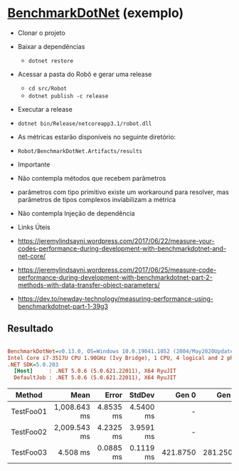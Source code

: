 # [BenchmarkDotNet](https://benchmarkdotnet.org/index.html) (exemplo)
   
 - Clonar o projeto

 - Baixar a dependências
   - `dotnet restore`

 - Acessar a pasta do Robô e gerar uma release
   - `cd src/Robot`
   - `dotnet publish -c release`

 - Executar a release
  - `dotnet bin/Release/netcoreapp3.1/robot.dll`

 - As métricas estarão disponíveis no seguinte diretório:
  - `Robot/BenchmarkDotNet.Artifacts/results`

 - Importante
  - Não contempla métodos que recebem parâmetros
   - parâmetros com tipo primitivo existe um workaround para resolver, mas parâmetros de tipos complexos inviabilizam a métrica
  - Não contempla Injeção de dependência

 - Links Úteis
  - https://jeremylindsayni.wordpress.com/2017/06/22/measure-your-codes-performance-during-development-with-benchmarkdotnet-and-net-core/
  - https://jeremylindsayni.wordpress.com/2017/06/25/measure-code-performance-during-development-with-benchmarkdotnet-part-2-methods-with-data-transfer-object-parameters/
  - https://dev.to/newday-technology/measuring-performance-using-benchmarkdotnet-part-1-39g3

## Resultado

``` ini

BenchmarkDotNet=v0.13.0, OS=Windows 10.0.19041.1052 (2004/May2020Update/20H1)
Intel Core i7-3517U CPU 1.90GHz (Ivy Bridge), 1 CPU, 4 logical and 2 physical cores
.NET SDK=5.0.203
  [Host]     : .NET 5.0.6 (5.0.621.22011), X64 RyuJIT
  DefaultJob : .NET 5.0.6 (5.0.621.22011), X64 RyuJIT


```
|    Method |         Mean |     Error |    StdDev |    Gen 0 |    Gen 1 |    Gen 2 |   Allocated |
|---------- |-------------:|----------:|----------:|---------:|---------:|---------:|------------:|
| TestFoo01 | 1,008.643 ms | 4.8535 ms | 4.5400 ms |        - |        - |        - |       856 B |
| TestFoo02 | 2,009.543 ms | 4.2325 ms | 3.9591 ms |        - |        - |        - |           - |
| TestFoo03 |     4.508 ms | 0.0885 ms | 0.1119 ms | 421.8750 | 281.2500 | 281.2500 | 2,648,616 B |